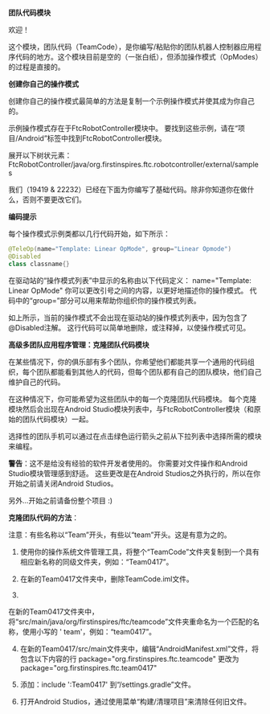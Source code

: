**团队代码模块**

欢迎！

这个模块，团队代码（TeamCode），是你编写/粘贴你的团队机器人控制器应用程序代码的地方。这个模块目前是空的（一张白纸），但添加操作模式（OpModes）的过程是直接的。

**创建你自己的操作模式**

创建你自己的操作模式最简单的方法是复制一个示例操作模式并使其成为你自己的。

示例操作模式存在于FtcRobotController模块中。
要找到这些示例，请在“项目/Android”标签中找到FtcRobotController模块。

展开以下树状元素：
FtcRobotController/java/org.firstinspires.ftc.robotcontroller/external/samples

我们（19419 & 22232）已经在下面为你编写了基础代码。除非你知道你在做什么，否则不要更改它们。

**编码提示**

每个操作模式示例类都以几行代码开始，如下所示：

```java
@TeleOp(name="Template: Linear OpMode", group="Linear Opmode")
@Disabled
class classname{}
```

在驱动站的“操作模式列表”中显示的名称由以下代码定义：
name="Template: Linear OpMode"
你可以更改引号之间的内容，以更好地描述你的操作模式。
代码中的“group=”部分可以用来帮助你组织你的操作模式列表。

如上所示，当前的操作模式不会出现在驱动站的操作模式列表中，因为包含了@Disabled注解。
这行代码可以简单地删除，或注释掉，以使操作模式可见。

**高级多团队应用程序管理：克隆团队代码模块**

在某些情况下，你的俱乐部有多个团队，你希望他们都能共享一个通用的代码组织，每个团队都能看到其他人的代码，但每个团队都有自己的团队模块，他们自己维护自己的代码。

在这种情况下，你可能希望为这些团队中的每一个克隆团队代码模块。
每个克隆模块然后会出现在Android Studio模块列表中，与FtcRobotController模块（和原始的团队代码模块）一起。

选择性的团队手机可以通过在点击绿色运行箭头之前从下拉列表中选择所需的模块来编程。

**警告**：这不是给没有经验的软件开发者使用的。
你需要对文件操作和Android Studio模块管理感到舒适。
这些更改是在Android Studios之外执行的，所以在你开始之前请关闭Android Studios。

另外...开始之前请备份整个项目 :)

**克隆团队代码的方法**：

注意：有些名称以“Team”开头，有些以“team”开头。这是有意为之的。

1) 使用你的操作系统文件管理工具，将整个“TeamCode”文件夹复制到一个具有相应新名称的同级文件夹，例如：“Team0417”。

2) 在新的Team0417文件夹中，删除TeamCode.iml文件。

3)

在新的Team0417文件夹中，将“src/main/java/org/firstinspires/ftc/teamcode”文件夹重命名为一个匹配的名称，使用小写的 '
team'，例如：“team0417”。

4) 在新的Team0417/src/main文件夹中，编辑“AndroidManifest.xml”文件，将包含以下内容的行
   package="org.firstinspires.ftc.teamcode"
   更改为
   package="org.firstinspires.ftc.team0417"

5) 添加：include ':Team0417' 到“/settings.gradle”文件。

6) 打开Android Studios，通过使用菜单“构建/清理项目”来清除任何旧文件。
